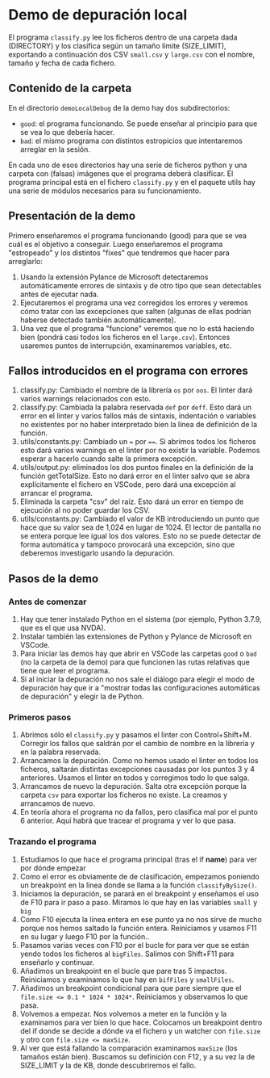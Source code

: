 # Demo de depuración local

El programa `classify.py` lee los ficheros dentro de una carpeta dada (DIRECTORY) y los clasifica según un tamaño límite (SIZE_LIMIT), exportando a continuación dos CSV `small.csv` y `large.csv` con el nombre, tamaño y fecha de cada fichero.

## Contenido de la carpeta

En el directorio `demoLocalDebug` de la demo hay dos subdirectorios:

* `good`: el programa funcionando. Se puede enseñar al principio para que se vea lo que debería hacer.
* `bad`: el mismo programa con distintos estropicios que intentaremos arreglar en la sesión.

En cada uno de esos directorios hay una serie de ficheros python y una carpeta con (falsas) imágenes que el programa deberá clasificar. El programa principal está en el fichero `classify.py` y en el paquete utils hay una serie de módulos necesarios para su funcionamiento.

## Presentación de la demo

Primero enseñaremos el programa funcionando (good) para que se vea cuál es el objetivo a conseguir. Luego enseñaremos el programa "estropeado" y los distintos "fixes" que tendremos que hacer para arreglarlo:

1. Usando la extensión Pylance de Microsoft detectaremos automáticamente errores de sintaxis y de otro tipo que sean detectables antes de ejecutar nada.
2. Ejecutaremos el programa una vez corregidos los errores y veremos cómo tratar con las excepciones que salten (algunas de ellas  podrían haberse detectado también automáticamente).
3. Una vez que el programa "funcione" veremos que no lo está haciendo bien (pondrá casi todos los ficheros en el `large.csv`). Entonces usaremos puntos de interrupción, examinaremos variables, etc.

## Fallos introducidos en el programa con errores

1. classify.py: Cambiado el nombre de la librería `os` por `oos`. El linter dará varios warnings relacionados con esto.
2. classify.py: Cambiada la palabra reservada `def` por `deff`. Esto dará un error en el linter y varios fallos más de sintaxis, indentación o variables no existentes por no haber interpretado bien la línea de definición de la función.
3. utils/constants.py: Cambiado un `=` por `==`. Si abrimos todos los ficheros esto dará varios warnings en el linter por no existir la variable. Podemos esperar a hacerlo cuando salte la primera excepción.
4. utils/output.py: eliminados los dos puntos finales en la definición de la función getTotalSize. Esto no dará error en el linter salvo que se abra explícitamente el fichero en VSCode, pero dará una excepción al arrancar el programa.
5. Eliminada la carpeta "csv" del raíz. Esto dará un error en tiempo de ejecución al no poder guardar los CSV.
6. utils/constants.py: Cambiado el valor de KB introduciendo un punto que hace que su valor sea de 1,024 en lugar de 1024. El lector de pantalla no se entera porque lee igual los dos valores. Esto no se puede detectar de forma automática y tampoco provocará una excepción, sino que deberemos investigarlo usando la depuración.

## Pasos de la demo

### Antes de comenzar

1. Hay que tener instalado Python en el sistema (por ejemplo, Python 3.7.9, que es el que usa NVDA).
2. Instalar también las extensiones de Python y Pylance de Microsoft en VSCode.
3. Para iniciar las demos hay que abrir en VSCode las carpetas `good` o `bad` (no la carpeta de la demo) para que funcionen las rutas relativas que tiene que leer el programa.
4. Si al iniciar la depuración no nos sale el diálogo para elegir el modo de depuración hay que ir a "mostrar todas las configuraciones automáticas de depuración" y elegir la de Python.

### Primeros pasos

1. Abrimos sólo el `classify.py` y pasamos el linter con Control+Shift+M. Corregir los fallos que saldrán por el cambio de nombre en la librería y en la palabra reservada.
2. Arrancamos la depuración. Como no hemos usado el linter en todos los ficheros, saltarán distintas excepciones causadas por los puntos 3 y 4 anteriores. Usamos el linter en todos y corregimos todo lo que salga.
3. Arrancamos de nuevo la depuración. Salta otra excepción porque la carpeta `csv` para exportar los ficheros no existe. La creamos y arrancamos de nuevo.
4. En teoría ahora el programa no da fallos, pero clasifica mal por el punto 6 anterior. Aquí habrá que tracear el programa y ver lo que pasa.

### Trazando el programa

1. Estudiamos lo que hace el programa principal (tras el if __name__) para ver por dónde empezar
2. Como el error es obviamente de de clasificación, empezamos poniendo un breakpoint en la línea donde se llama a la función `classifyBySize()`.
3. Iniciamos la depuración, se parará en el breakpoint y enseñamos el uso de F10 para ir paso a paso. Miramos lo que hay en las variables `small` y `big`
4. Como F10 ejecuta la línea entera en ese punto ya no nos sirve de mucho porque nos hemos saltado la función entera. Reiniciamos y usamos F11 en su lugar y luego F10 por la función..
5. Pasamos varias veces con F10 por el bucle for para ver que se están yendo todos los ficheros al `bigFiles`. Salimos con Shift+F11 para enseñarlo y continuar.
6. Añadimos un breakpoint en el bucle que pare tras 5 impactos. Reiniciamos y examinamos lo que hay en `bifFiles` y `smallFiles`.
7. Añadimos un breakpoint condicional para que pare siempre que el `file.size <= 0.1 * 1024 * 1024*`. Reiniciamos y observamos lo que pasa.
8. Volvemos a empezar. Nos volvemos a meter en la función y la examinamos para ver bien lo que hace. Colocamos un breakpoint dentro del if donde se decide a dónde va el fichero y un watcher con `file.size` y otro con `file.size <= maxSize`.
9. Al ver que está fallando la comparación examinamos `maxSize` (los tamaños están bien). Buscamos su definición con F12, y a su vez la de SIZE_LIMIT y la de KB, donde descubriremos el fallo.

